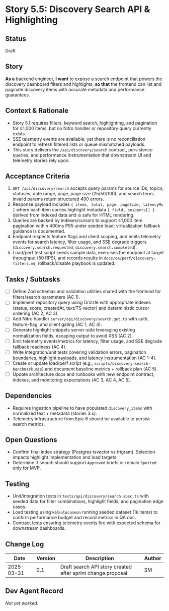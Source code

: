 # Story 5.5: Discovery Search API & Highlighting

## Status
Draft

## Story
**As a** backend engineer,
**I want** to expose a search endpoint that powers the discovery dashboard filters and highlights,
**so that** the frontend can list and paginate discovery items with accurate metadata and performance guarantees.

## Context & Rationale
- Story 5.1 requires filters, keyword search, highlighting, and pagination for ≥1,000 items, but no Nitro handler or repository query currently exists.
- SSE telemetry events are available, yet there is no reconciliation endpoint to refresh filtered lists or queue mismatched payloads.
- This story delivers the `/api/discovery/search` contract, persistence queries, and performance instrumentation that downstream UI and telemetry stories rely upon.

## Acceptance Criteria
1. `GET /api/discovery/search` accepts query params for source IDs, topics, statuses, date range, page, page size (25/50/100), and search term; invalid params return structured 400 errors.
2. Response payload includes `{ items, total, page, pageSize, latencyMs }` where each item carries highlight metadata `{ field, snippets[] }` derived from indexed data and is safe for HTML rendering.
3. Queries are backed by indexes/cursors to support ≥1,000 item pagination within 400ms P95 under seeded load; virtualization fallback guidance is documented.
4. Endpoint respects feature flags and client scoping, and emits telemetry events for search latency, filter usage, and SSE degrade triggers (`discovery.search.requested`, `discovery.search.completed`).
5. Load/perf test script seeds sample data, exercises the endpoint at target throughput (50 RPS), and records results in `docs/qa/perf/discovery-filters.md`; rollback/disable playbook is updated.

## Tasks / Subtasks
- [ ] Define Zod schemas and validation utilities shared with the frontend for filters/search parameters (AC 1).
- [ ] Implement repository query using Drizzle with appropriate indexes (status, score, createdAt, text/TS vector) and deterministic cursor ordering (AC 2, AC 3).
- [ ] Add Nitro handler `server/api/discovery/search.get.ts` with auth, feature-flag, and client gating (AC 1, AC 4).
- [ ] Generate highlight snippets server-side leveraging existing normalization fields, escaping output to avoid XSS (AC 2).
- [ ] Emit telemetry events/metrics for latency, filter usage, and SSE degrade fallback readiness (AC 4).
- [ ] Write integration/unit tests covering validation errors, pagination boundaries, highlight payloads, and latency instrumentation (AC 1-4).
- [ ] Create or update load/perf script (e.g., `scripts/discovery-search-benchmark.mjs`) and document baseline metrics + rollback plan (AC 5).
- [ ] Update architecture docs and runbooks with new endpoint contract, indexes, and monitoring expectations (AC 3, AC 4, AC 5).

## Dependencies
- Requires ingestion pipeline to have populated `discovery_items` with normalized text + metadata (stories 3.x).
- Telemetry infrastructure from Epic 6 should be available to persist search metrics.

## Open Questions
- Confirm final index strategy (Postgres tsvector vs trigram). Selection impacts highlight implementation and load targets.
- Determine if search should support `Approved` briefs or remain `Spotted` only for MVP.

## Testing
- Unit/integration tests in `tests/api/discovery/search.spec.ts` with seeded data for filter combinations, highlight fields, and pagination edge cases.
- Load testing using `k6`/`autocannon` running seeded dataset (1k items) to confirm performance budget and record metrics in QA doc.
- Contract tests ensuring telemetry events fire with expected schema for downstream dashboards.

## Change Log
| Date | Version | Description | Author |
|------|---------|-------------|--------|
| 2025-03-31 | 0.1 | Draft search API story created after sprint change proposal. | SM |

## Dev Agent Record
_Not yet worked._
